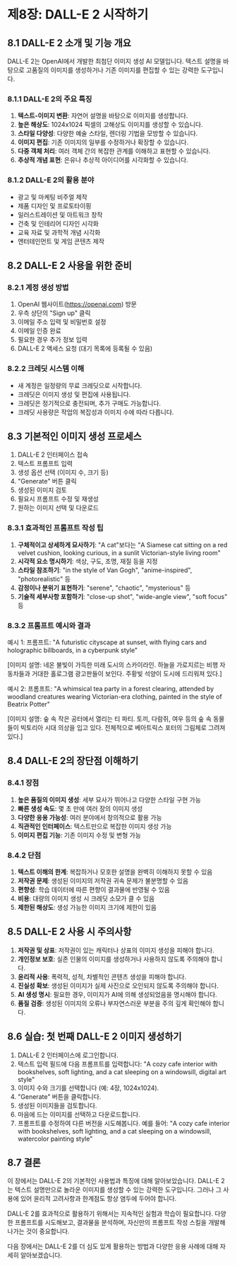 # 제8장: DALL-E 2 시작하기

## 8.1 DALL-E 2 소개 및 기능 개요

DALL-E 2는 OpenAI에서 개발한 최첨단 이미지 생성 AI 모델입니다. 텍스트 설명을 바탕으로 고품질의 이미지를 생성하거나 기존 이미지를 편집할 수 있는 강력한 도구입니다.

### 8.1.1 DALL-E 2의 주요 특징

1. **텍스트-이미지 변환**: 자연어 설명을 바탕으로 이미지를 생성합니다.
2. **높은 해상도**: 1024x1024 픽셀의 고해상도 이미지를 생성할 수 있습니다.
3. **스타일 다양성**: 다양한 예술 스타일, 렌더링 기법을 모방할 수 있습니다.
4. **이미지 편집**: 기존 이미지의 일부를 수정하거나 확장할 수 있습니다.
5. **다중 객체 처리**: 여러 객체 간의 복잡한 관계를 이해하고 표현할 수 있습니다.
6. **추상적 개념 표현**: 은유나 추상적 아이디어를 시각화할 수 있습니다.

### 8.1.2 DALL-E 2의 활용 분야

- 광고 및 마케팅 비주얼 제작
- 제품 디자인 및 프로토타이핑
- 일러스트레이션 및 아트워크 창작
- 건축 및 인테리어 디자인 시각화
- 교육 자료 및 과학적 개념 시각화
- 엔터테인먼트 및 게임 콘텐츠 제작

## 8.2 DALL-E 2 사용을 위한 준비

### 8.2.1 계정 생성 방법

1. OpenAI 웹사이트(https://openai.com) 방문
2. 우측 상단의 "Sign up" 클릭
3. 이메일 주소 입력 및 비밀번호 설정
4. 이메일 인증 완료
5. 필요한 경우 추가 정보 입력
6. DALL-E 2 액세스 요청 (대기 목록에 등록될 수 있음)

### 8.2.2 크레딧 시스템 이해

- 새 계정은 일정량의 무료 크레딧으로 시작합니다.
- 크레딧은 이미지 생성 및 편집에 사용됩니다.
- 크레딧은 정기적으로 충전되며, 추가 구매도 가능합니다.
- 크레딧 사용량은 작업의 복잡성과 이미지 수에 따라 다릅니다.

## 8.3 기본적인 이미지 생성 프로세스

1. DALL-E 2 인터페이스 접속
2. 텍스트 프롬프트 입력
3. 생성 옵션 선택 (이미지 수, 크기 등)
4. "Generate" 버튼 클릭
5. 생성된 이미지 검토
6. 필요시 프롬프트 수정 및 재생성
7. 원하는 이미지 선택 및 다운로드

### 8.3.1 효과적인 프롬프트 작성 팁

1. **구체적이고 상세하게 묘사하기**: "A cat"보다는 "A Siamese cat sitting on a red velvet cushion, looking curious, in a sunlit Victorian-style living room"
2. **시각적 요소 명시하기**: 색상, 구도, 조명, 재질 등을 지정
3. **스타일 참조하기**: "in the style of Van Gogh", "anime-inspired", "photorealistic" 등
4. **감정이나 분위기 표현하기**: "serene", "chaotic", "mysterious" 등
5. **기술적 세부사항 포함하기**: "close-up shot", "wide-angle view", "soft focus" 등

### 8.3.2 프롬프트 예시와 결과

예시 1:
프롬프트: "A futuristic cityscape at sunset, with flying cars and holographic billboards, in a cyberpunk style"

[이미지 설명: 네온 불빛이 가득한 미래 도시의 스카이라인. 하늘을 가로지르는 비행 자동차들과 거대한 홀로그램 광고판들이 보인다. 주황빛 석양이 도시에 드리워져 있다.]

예시 2:
프롬프트: "A whimsical tea party in a forest clearing, attended by woodland creatures wearing Victorian-era clothing, painted in the style of Beatrix Potter"

[이미지 설명: 숲 속 작은 공터에서 열리는 티 파티. 토끼, 다람쥐, 여우 등의 숲 속 동물들이 빅토리아 시대 의상을 입고 있다. 전체적으로 베아트릭스 포터의 그림체로 그려져 있다.]

## 8.4 DALL-E 2의 장단점 이해하기

### 8.4.1 장점

1. **높은 품질의 이미지 생성**: 세부 묘사가 뛰어나고 다양한 스타일 구현 가능
2. **빠른 생성 속도**: 몇 초 만에 여러 장의 이미지 생성
3. **다양한 응용 가능성**: 여러 분야에서 창의적으로 활용 가능
4. **직관적인 인터페이스**: 텍스트만으로 복잡한 이미지 생성 가능
5. **이미지 편집 기능**: 기존 이미지 수정 및 변형 가능

### 8.4.2 단점

1. **텍스트 이해의 한계**: 복잡하거나 모호한 설명을 완벽히 이해하지 못할 수 있음
2. **저작권 문제**: 생성된 이미지의 저작권 귀속 문제가 불분명할 수 있음
3. **편향성**: 학습 데이터에 따른 편향이 결과물에 반영될 수 있음
4. **비용**: 대량의 이미지 생성 시 크레딧 소모가 클 수 있음
5. **제한된 해상도**: 생성 가능한 이미지 크기에 제한이 있음

## 8.5 DALL-E 2 사용 시 주의사항

1. **저작권 및 상표**: 저작권이 있는 캐릭터나 상표의 이미지 생성을 피해야 합니다.
2. **개인정보 보호**: 실존 인물의 이미지를 생성하거나 사용하지 않도록 주의해야 합니다.
3. **윤리적 사용**: 폭력적, 성적, 차별적인 콘텐츠 생성을 피해야 합니다.
4. **진실성 확보**: 생성된 이미지가 실제 사진으로 오인되지 않도록 주의해야 합니다.
5. **AI 생성 명시**: 필요한 경우, 이미지가 AI에 의해 생성되었음을 명시해야 합니다.
6. **품질 검증**: 생성된 이미지의 오류나 부자연스러운 부분을 주의 깊게 확인해야 합니다.

## 8.6 실습: 첫 번째 DALL-E 2 이미지 생성하기

1. DALL-E 2 인터페이스에 로그인합니다.
2. 텍스트 입력 필드에 다음 프롬프트를 입력합니다:
   "A cozy cafe interior with bookshelves, soft lighting, and a cat sleeping on a windowsill, digital art style"
3. 이미지 수와 크기를 선택합니다 (예: 4장, 1024x1024).
4. "Generate" 버튼을 클릭합니다.
5. 생성된 이미지들을 검토합니다.
6. 마음에 드는 이미지를 선택하고 다운로드합니다.
7. 프롬프트를 수정하여 다른 버전을 시도해봅니다. 예를 들어:
   "A cozy cafe interior with bookshelves, soft lighting, and a cat sleeping on a windowsill, watercolor painting style"

## 8.7 결론

이 장에서는 DALL-E 2의 기본적인 사용법과 특징에 대해 알아보았습니다. DALL-E 2는 텍스트 설명만으로 놀라운 이미지를 생성할 수 있는 강력한 도구입니다. 그러나 그 사용에 있어 윤리적 고려사항과 한계점도 항상 염두에 두어야 합니다.

DALL-E 2를 효과적으로 활용하기 위해서는 지속적인 실험과 학습이 필요합니다. 다양한 프롬프트를 시도해보고, 결과물을 분석하며, 자신만의 프롬프트 작성 스킬을 개발해 나가는 것이 중요합니다.

다음 장에서는 DALL-E 2를 더 심도 있게 활용하는 방법과 다양한 응용 사례에 대해 자세히 알아보겠습니다.

